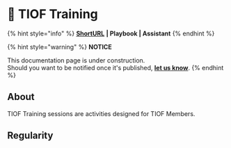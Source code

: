 # 🔶 TIOF Training

{% hint style="info" %}
[**ShortURL**](https://tiof.click/TUTT) **| Playbook | Assistant**
{% endhint %}



{% hint style="warning" %}
**NOTICE**

This documentation page is under construction.\
Should you want to be notified once it's published, [**let us know**](https://tiof.click/TIOFTarianUpdatesService).
{% endhint %}



## About

TIOF Training sessions are activities designed for TIOF Members.





## Regularity

